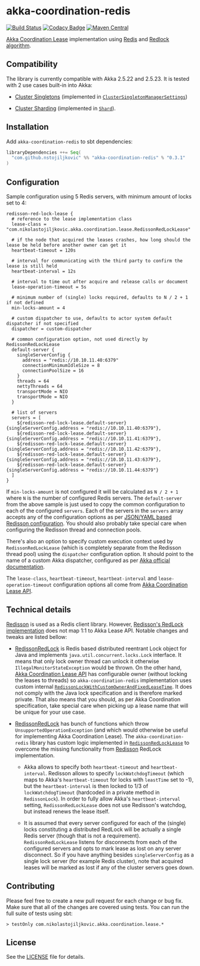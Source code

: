 # akka-coordination-redis

[![Build Status](https://travis-ci.org/nstojiljkovic/akka-coordination-redis.svg?branch=master)](https://travis-ci.org/nstojiljkovic/akka-coordination-redis)
[![Codacy Badge](https://api.codacy.com/project/badge/Grade/45cbfc3238074124b2097e24d921efda)](https://www.codacy.com/app/nstojiljkovic/akka-coordination-redis?utm_source=github.com&amp;utm_medium=referral&amp;utm_content=nstojiljkovic/akka-coordination-redis&amp;utm_campaign=Badge_Grade)
[![Maven Central](https://maven-badges.herokuapp.com/maven-central/com.github.nstojiljkovic/akka-coordination-redis_2.12/badge.svg)](https://maven-badges.herokuapp.com/maven-central/com.github.nstojiljkovic/akka-coordination-redis_2.12)

[Akka Coordination Lease](https://doc.akka.io/docs/akka/2.5.23/coordination.html) implementation using [Redis](https://redis.io/)
 and [Redlock algorithm](https://redis.io/topics/distlock).

## Compatibility

The library is currently compatible with Akka 2.5.22 and 2.5.23. It is tested with 2 use cases built-in into Akka:

*   [Cluster Singletons](https://doc.akka.io/docs/akka/current/cluster-singleton.html#lease) (implemented in
    [`ClusterSingletonManagerSettings`](https://github.com/akka/akka/blob/master/akka-cluster-tools/src/main/scala/akka/cluster/singleton/ClusterSingletonManager.scala))

*   [Cluster Sharding](https://doc.akka.io/docs/akka/current/cluster-sharding.html#lease) (implemented in
    [`Shard`](https://github.com/akka/akka/blob/master/akka-cluster-sharding/src/main/scala/akka/cluster/sharding/Shard.scala)).

## Installation

Add `akka-coordination-redis` to sbt dependencies:

```scala
libraryDependencies ++= Seq(
  "com.github.nstojiljkovic" %% "akka-coordination-redis" % "0.3.1"
)
```

## Configuration

Sample configuration using 5 Redis servers, with minimum amount of locks set to 4:

```hocon
redisson-red-lock-lease {
  # reference to the lease implementation class
  lease-class = "com.nikolastojiljkovic.akka.coordination.lease.RedissonRedLockLease"

  # if the node that acquired the leases crashes, how long should the lease be held before another owner can get it
  heartbeat-timeout = 120s

  # interval for communicating with the third party to confirm the lease is still held
  heartbeat-interval = 12s

  # interval to time out after acquire and release calls or document
  lease-operation-timeout = 5s

  # minimum number of (single) locks required, defaults to N / 2 + 1 if not defined
  min-locks-amount = 4

  # custom dispatcher to use, defaults to actor system default dispatcher if not specified
  dispatcher = custom-dispatcher

  # common configuration option, not used directly by RedissonRedLockLease
  default-server {
    singleServerConfig {
      address = "redis://10.10.11.40:6379"
      connectionMinimumIdleSize = 8
      connectionPoolSize = 16
    }
    threads = 64
    nettyThreads = 64
    transportMode = NIO
    transportMode = NIO
  }

  # list of servers
  servers = [
    ${redisson-red-lock-lease.default-server} {singleServerConfig.address = "redis://10.10.11.40:6379"},
    ${redisson-red-lock-lease.default-server} {singleServerConfig.address = "redis://10.10.11.41:6379"},
    ${redisson-red-lock-lease.default-server} {singleServerConfig.address = "redis://10.10.11.42:6379"},
    ${redisson-red-lock-lease.default-server} {singleServerConfig.address = "redis://10.10.11.43:6379"},
    ${redisson-red-lock-lease.default-server} {singleServerConfig.address = "redis://10.10.11.44:6379"}
  ]
}
```

If `min-locks-amount` is not configured it will be calculated as `N / 2 + 1` where `N` is the number of configured Redis servers.
The `default-server` from the above sample is just used to copy the common configuration to each of the configured `servers`.
Each of the servers in the `servers` array accepts any of the configuration options as per
[JSON/YAML based Redisson configuration](https://github.com/redisson/redisson/wiki/2.-Configuration). You should also probably take special
care when configuring the Redisson thread and connection pools.

There's also an option to specify custom execution context used by `RedissonRedLockLease` (which is completely separate
from the Redisson thread pool) using the `dispatcher` configuration option. It should point to the name of a custom Akka
dispatcher, configured as per [Akka official documentation](https://doc.akka.io/docs/akka/2.5.23/dispatchers.html).

The `lease-class`, `heartbeat-timeout`, `heartbeat-interval` and `lease-operation-timeout` configuration options all come from
[Akka Coordination Lease API](https://doc.akka.io/docs/akka/2.5.23/coordination.html).

## Technical details

[Redisson](https://github.com/redisson/redisson) is used as a Redis client library. However,
[Redisson's RedLock implementation](https://github.com/redisson/redisson/wiki/8.-Distributed-locks-and-synchronizers) does
not map 1:1 to Akka Lease API. Notable changes and tweaks are listed bellow:

*   [RedissonRedLock](https://github.com/redisson/redisson/blob/master/redisson/src/main/java/org/redisson/RedissonRedLock.java) is
    Redis based distributed reentrant Lock object for Java and implements `java.util.concurrent.locks.Lock` interface. It
    means that only lock owner thread can unlock it otherwise `IllegalMonitorStateException` would be thrown.
    On the other hand, [Akka Coordination Lease API](https://doc.akka.io/docs/akka/2.5.23/coordination.html) has configurable owner (without
    locking the leases to threads) so `akka-coordination-redis` implementation uses custom internal
    [`RedissonLockWithCustomOwnerAndFixedLeaseTime`](https://github.com/nstojiljkovic/akka-coordination-redis/blob/master/src/main/scala/com/nikolastojiljkovic/akka/coordination/lease/RedissonLockWithCustomOwnerAndFixedLeaseTime.scala).
    It does not comply with the Java lock specification and is therefore marked private. That also means that you should, as per Akka Coordination
    specification, take special care when picking up a lease name that will be unique for your use case.

*   [RedissonRedLock](https://github.com/redisson/redisson/blob/master/redisson/src/main/java/org/redisson/RedissonRedLock.java) has bunch of
    functions which throw `UnsupportedOperationException` (and which would otherwise be useful for implementing Akka Coordination Lease). The
    `akka-coordination-redis` library has custom logic implemented in [`RedissonRedLockLease`](https://github.com/nstojiljkovic/akka-coordination-redis/blob/master/src/main/scala/com/nikolastojiljkovic/akka/coordination/lease/RedissonRedLockLease.scala)
    to overcome the missing functionality from [Redisson](https://github.com/redisson/redisson) RedLock implementation.

    *   Akka allows to specify both `heartbeat-timeout` and `heartbeat-interval`. Redisson allows to specify `lockWatchdogTimeout` (which maps to
        Akka's `heartbeat-timeout` for locks with `leastTime` set to -1), but the `heartbeat-interval` is then locked to 1/3 of `lockWatchdogTimeout`
        (hardcoded in a private method in `RedissonLock`). In order to fully allow Akka's `heartbeat-interval` setting, `RedissonRedLockLease` does not
        use Redisson's watchdog, but instead renews the lease itself.

    *   It is assumed that every server configured for each of the (single) locks constituting a distributed RedLock will be actually a single
        Redis server (though that is not a requirement). `RedissonRedLockLease` listens for disconnects from each of the configured servers and
        opts to mark lease as lost on any server disconnect. So if you have anything besides `singleServerConfig` as a single lock server (for
        example Redis cluster), note that acquired leases will be marked as lost if any of the cluster servers goes down.

## Contributing

Please feel free to create a new pull request for each change or bug fix. Make sure that all of the changes are covered using
tests. You can run the full suite of tests using sbt:

```sbtshell
> testOnly com.nikolastojiljkovic.akka.coordination.lease.*
```

## License

See the [LICENSE](https://github.com/nstojiljkovic/akka-coordination-redis/blob/master/LICENSE) file for details.
